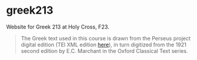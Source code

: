# greek213

Website for Greek 213 at Holy Cross, F23.

> The Greek text used in this course is drawn from the Perseus project digital edition (TEI XML edition [here](https://github.com/PerseusDL/canonical-greekLit/blob/master/data/tlg0032/tlg003/tlg0032.tlg003.perseus-grc2.xml)), in turn digitized from the 1921 second edition by E.C. Marchant in the Oxford Classical Text series.